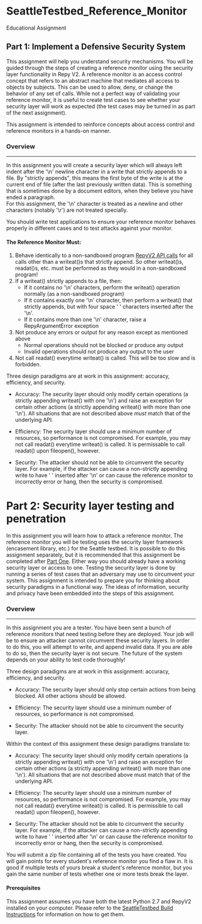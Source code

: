 # SeattleTestbed_Reference_Monitor
Educational Assignment

## Part 1: Implement a Defensive Security System

This assignment will help you understand security mechanisms. You will be
guided through the steps of creating a reference monitor using the security
layer functionality in Repy V2. A reference monitor is an access control
concept that refers to an abstract machine that mediates all access to
objects by subjects. This can be used to allow, deny, or change the
behavior of any set of calls. While not a perfect way of validating your
reference monitor, it is useful to create test cases to see whether your
security layer will work as expected (the test cases may be turned in as
part of the next assignment). 

This assignment is intended to reinforce concepts about access control and
reference monitors in a hands-on manner. 




### Overview
----
In this assignment you will create a security layer which will always left indent 
after the '\n' newline character in a write that strictly appends to a file.   By 
"strictly appends", this means the first byte of the write is at the current end 
of file (after the last previously written data).  This is something that is 
sometimes done by a document editors, when they believe you have ended a paragraph.  
For this assignment, the '\n' character is treated as a newline and other characters 
(notably '\r') are not treated specially.

You should write test applications to ensure your reference monitor behaves properly 
in different cases and to test attacks against your monitor.    

#### The Reference Monitor Must:
1. Behave identically to a non-sandboxed program [RepyV2 API calls](../Programming/RepyV2API.md) for
   all calls other than a writeat()s that strictly append.  So other writeat()s, readat()s, etc. 
        must be performed as they would in a non-sandboxed program!
2. If a writeat() strictly appends to a file, then:
   * If it contains no '\n' characters, perform the writeat() operation normally (as a non-sandboxed program)
   * If it contains exactly one '\n' character, then perform a writeat() that strictly appends, 
     but with four space ' ' characters inserted after the '\n'.   
   * If it contains more than one '\n' character, raise a RepyArgumentError exception
3. Not produce any errors or output for any reason except as mentioned above  
   * Normal operations should not be blocked or produce any output  
   * Invalid operations should not produce any output to the user
4. Not call readat() everytime writeat() is called.  This will be too slow and is forbidden.


Three design paradigms are at work in this assignment: accuracy,
efficiency, and security.

 * Accuracy: The security layer should only modify certain operations (a strictly
appending writeat() with one '\n') and raise an exception for certain other 
actions (a strictly appending writeat() with more than one '\n'). All situations 
that are not described above *must* match that of the underlying API.

 * Efficiency: The security layer should use a minimum number of resources,
so performance is not compromised.  For example, you may not call readat() 
everytime writeat() is called.  It is permissable to call readat() upon fileopen(),
however.

 * Security: The attacker should not be able to circumvent the security
layer. For example, if the attacker can cause a non-strictly appending write to
have '    ' inserted after '\n' or can cause the reference monitor to incorrectly
error or hang, then the security is compromised.


# Part 2: Security layer testing and penetration

In this assignment you will learn how to attack a reference monitor. The reference monitor you will be testing uses the security layer framework (encasement library, etc.) for the Seattle testbed. It is possible to do this assignment separately, but it is recommended that this assignment be completed after [Part One](LeftPadPartOne.md). Either way you should already have a working security layer or access to one. Testing the security layer is done by running a series of test cases that an adversary may use to circumvent your system. This assignment is intended to prepare you for thinking about security paradigms in a functional way. The ideas of information, security and privacy have been embedded into the steps of this assignment.


### Overview
----
In this assignment you are a tester. You have been sent a bunch of reference monitors that need testing before they are deployed. Your job will be to ensure an attacker cannot circumvent these security layers. In order to do this, you will attempt to write, and append invalid data. If you are able to do so, then the security layer is not secure. The future of the system depends on your ability to test code thoroughly!   

Three design paradigms are at work in this assignment: accuracy, efficiency, and security.

 * Accuracy: The security layer should only stop certain actions from being blocked. All other actions should be allowed.

 * Efficiency: The security layer should use a minimum number of resources, so performance is not compromised.

 * Security: The attacker should not be able to circumvent the security layer.

Within the context of this assignment these design paradigms translate to:

 * Accuracy:  The security layer should only modify certain operations (a strictly appending writeat() with one '\n') and raise an exception for certain other actions (a strictly appending writeat() with more than one '\n'). All situations that are not described above must match that of the underlying API.

 * Efficiency: The security layer should use a minimum number of resources, so performance is not compromised. For example, you may not call readat() everytime writeat() is called. It is permissible to call readat() upon fileopen(), however.

 * Security: The attacker should not be able to circumvent the security layer. For example, if the attacker can cause a non-strictly appending write to have ' ' inserted after '\n' or can cause the reference monitor to incorrectly error or hang, then the security is compromised.

You will submit a zip file containing all of the tests you have created. You will gain points for every student's reference monitor you find a flaw in. It is good if multiple tests of yours break a student's reference monitor, but you gain the same number of tests whether one or more tests break the layer.


#### Prerequisites

This assignment assumes you have both the latest Python 2.7 and RepyV2
installed on your computer. Please refer to the [SeattleTestbed Build Instructions](../Contributing/BuildInstructions.md#prerequisites)
for information on how to get them.
